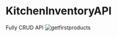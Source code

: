 # KitchenInventoryAPI
Fully CRUD API 
![getfirstproducts](https://user-images.githubusercontent.com/81887091/144615647-37386ce9-d4e0-41f4-8054-ef72b052d3d5.PNG)
